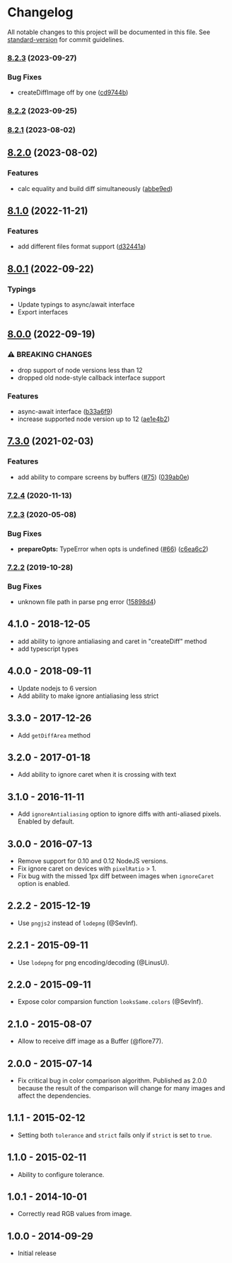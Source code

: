 # Changelog

All notable changes to this project will be documented in this file. See [standard-version](https://github.com/conventional-changelog/standard-version) for commit guidelines.

### [8.2.3](https://github.com/gemini-testing/looks-same/compare/v8.2.2...v8.2.3) (2023-09-27)


### Bug Fixes

* createDiffImage off by one ([cd9744b](https://github.com/gemini-testing/looks-same/commit/cd9744b576e56b957f33c3ff2ec3c41a76457a62))

### [8.2.2](https://github.com/gemini-testing/looks-same/compare/v8.2.1...v8.2.2) (2023-09-25)

### [8.2.1](https://github.com/gemini-testing/looks-same/compare/v8.2.0...v8.2.1) (2023-08-02)

## [8.2.0](https://github.com/gemini-testing/looks-same/compare/v8.1.0...v8.2.0) (2023-08-02)


### Features

* calc equality and build diff simultaneously ([abbe9ed](https://github.com/gemini-testing/looks-same/commit/abbe9ed29f18d656317097053e74afe11bacda44))

## [8.1.0](https://github.com/gemini-testing/looks-same/compare/v8.0.0...v8.1.0) (2022-11-21)


### Features

* add different files format support ([d32441a](https://github.com/gemini-testing/looks-same/commit/d32441a31cfa1d7f5ab0cf21663c01e8bad4e87f))

## [8.0.1](https://github.com/gemini-testing/looks-same/compare/v8.0.0...v8.0.1) (2022-09-22)


### Typings

* Update typings to async/await interface
* Export interfaces

## [8.0.0](https://github.com/gemini-testing/looks-same/compare/v7.3.0...v8.0.0) (2022-09-19)


### ⚠ BREAKING CHANGES

* drop support of node versions less than 12
* dropped old node-style callback interface support

### Features

* async-await interface ([b33a6f9](https://github.com/gemini-testing/looks-same/commit/b33a6f925701a3ed6cfe9479cf3d8ad290320be5))
* increase supported node version up to 12 ([ae1e4b2](https://github.com/gemini-testing/looks-same/commit/ae1e4b265ee3f7af25e526256fdd4970b568ff7a))

## [7.3.0](https://github.com/gemini-testing/looks-same/compare/v7.2.4...v7.3.0) (2021-02-03)


### Features

* add ability to compare screens by buffers ([#75](https://github.com/gemini-testing/looks-same/issues/75)) ([039ab0e](https://github.com/gemini-testing/looks-same/commit/039ab0e5ac2b591a46565677a562d3b6898ba4c5))

### [7.2.4](https://github.com/gemini-testing/looks-same/compare/v7.2.3...v7.2.4) (2020-11-13)

### [7.2.3](https://github.com/gemini-testing/looks-same/compare/v7.2.2...v7.2.3) (2020-05-08)


### Bug Fixes

* **prepareOpts:** TypeError when opts is undefined ([#66](https://github.com/gemini-testing/looks-same/issues/66)) ([c6ea6c2](https://github.com/gemini-testing/looks-same/commit/c6ea6c2de99a82e1cf798264e87c3d057f1ae32f))

### [7.2.2](https://github.com/gemini-testing/looks-same/compare/v7.2.1...v7.2.2) (2019-10-28)


### Bug Fixes

* unknown file path in parse png error ([15898d4](https://github.com/gemini-testing/looks-same/commit/15898d4832d7f7ddbf50eab1704ec9bcd093c394))

## 4.1.0 - 2018-12-05

* add ability to ignore antialiasing and caret in "createDiff" method
* add typescript types

## 4.0.0 - 2018-09-11

* Update nodejs to 6 version
* Add ability to make ignore antialiasing less strict

## 3.3.0 - 2017-12-26

* Add `getDiffArea` method

## 3.2.0 - 2017-01-18

* Add ability to ignore caret when it is crossing with text

## 3.1.0 - 2016-11-11

* Add `ignoreAntialiasing` option to ignore diffs with anti-aliased pixels. Enabled by default.

## 3.0.0 - 2016-07-13

* Remove support for 0.10 and 0.12 NodeJS versions.
* Fix ignore caret on devices with `pixelRatio` > 1.
* Fix bug with the missed 1px diff between images when `ignoreCaret` option is enabled.

## 2.2.2 - 2015-12-19

* Use `pngjs2` instead of `lodepng` (@SevInf).

## 2.2.1 - 2015-09-11

* Use `lodepng` for png encoding/decoding (@LinusU).

## 2.2.0 - 2015-09-11

* Expose color comparsion function `looksSame.colors` (@SevInf).

## 2.1.0 - 2015-08-07

* Allow to receive diff image as a Buffer (@flore77).

## 2.0.0 - 2015-07-14

* Fix critical bug in color comparison algorithm.
Published as 2.0.0 because the result of the comparison
will change for many images and affect the dependencies.

## 1.1.1 - 2015-02-12

* Setting both `tolerance` and `strict` fails
  only if `strict` is set to `true`.

## 1.1.0 - 2015-02-11

* Ability to configure tolerance.

## 1.0.1 - 2014-10-01

* Correctly read RGB values from image.

## 1.0.0 - 2014-09-29

* Initial release

